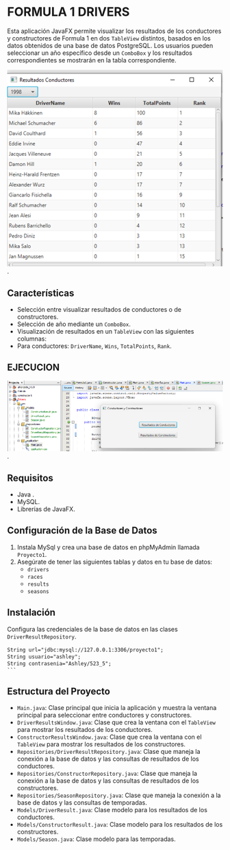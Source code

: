 # FORMULA 1 DRIVERS 

Esta aplicación JavaFX permite visualizar los resultados de los conductores y constructores de Formula 1 en dos `TableView` distintos, basados en los datos obtenidos de una base de datos PostgreSQL. Los usuarios pueden seleccionar un año específico desde un `ComboBox` y los resultados correspondientes se mostrarán en la tabla correspondiente.

![Captura 2](conductores.png).

## Características

- Selección entre visualizar resultados de conductores o de constructores.
- Selección de año mediante un `ComboBox`.
- Visualización de resultados en un `TableView` con las siguientes columnas:
- Para conductores: `DriverName`, `Wins`, `TotalPoints`, `Rank`.
## EJECUCION
![Captura 1](Menu1.png).

## Requisitos
- Java .
- MySQL.
- Librerías de JavaFX.

## Configuración de la Base de Datos

1. Instala MySql y crea una base de datos en phpMyAdmin  llamada `Proyecto1`.
2. Asegúrate de tener las siguientes tablas y datos en tu base de datos:
    - `drivers`
    - `races`
    - `results`
    - `seasons`
## Instalación
Configura las credenciales de la base de datos en las clases `DriverResultRepository`.

    String url="jdbc:mysql://127.0.0.1:3306/proyecto1";
    String usuario="ashley";
    String contrasenia="Ashley/523_5";
    ``` 
## Estructura del Proyecto

- `Main.java`: Clase principal que inicia la aplicación y muestra la ventana principal para seleccionar entre conductores y constructores.
- `DriverResultsWindow.java`: Clase que crea la ventana con el `TableView` para mostrar los resultados de los conductores.
- `ConstructorResultsWindow.java`: Clase que crea la ventana con el `TableView` para mostrar los resultados de los constructores.
- `Repositories/DriverResultRepository.java`: Clase que maneja la conexión a la base de datos y las consultas de resultados de los conductores.
- `Repositories/ConstructorRepository.java`: Clase que maneja la conexión a la base de datos y las consultas de resultados de los constructores.
- `Repositories/SeasonRepository.java`: Clase que maneja la conexión a la base de datos y las consultas de temporadas.
- `Models/DriverResult.java`: Clase modelo para los resultados de los conductores.
- `Models/ConstructorResult.java`: Clase modelo para los resultados de los constructores.
- `Models/Season.java`: Clase modelo para las temporadas.
